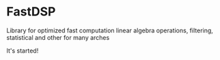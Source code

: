 # FastDSP
Library for optimized fast computation linear algebra operations, filtering, statistical and other for many arches

It's started!
